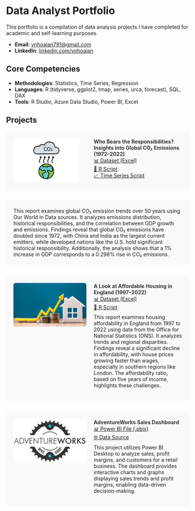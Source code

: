 # Data Analyst Portfolio
This portfolio is a compilation of data analysis projects I have completed for academic and self-learning purposes.

- **Email**: [vnhoaian791@gmail.com](vnhoaian791@gmail.com)
- **LinkedIn**: [linkedin.com/vnhoaian](https://www.linkedin.com/in/vnhoaian/)

## Core Competencies

- **Methodologies**: Statistics, Time Series, Regression
- **Languages**: R (tidyverse, ggplot2, tmap, series, urca, forecast), SQL, DAX <!-- Python (Pandas, Numpy, Scikit-Learn, Scipy, Keras, Matplotlib), -->  
- **Tools**: R Studio, Azure Data Studio, Power BI, Excel

<h2>Projects</h2>

<!-- Project 1: CO2 Emissions -->
<div style="background-color: #f9f9f9; padding: 20px; border-radius: 8px; margin-bottom: 30px; display: flex; gap: 20px;">
  <img align="left" width="200" height="120" src="assets/img/CO2 emissions.jpg" style="margin-right: 20px;">
  <div>
    <strong>
      <a href="Global-CO2-Emissions/Global CO2 Emissions - Report.pdf" target="_blank" style="text-decoration: none; color: #333;">
        Who Bears the Responsibilities? Insights into Global CO₂ Emissions (1972–2022)
      </a>
    </strong>
    <br />
    <a href="Global-CO2-Emissions/Global CO2 Emissions - Dataset.xlsx" target="_blank">📊 Dataset (Excel)</a><br />
    <a href="Global-CO2-Emissions/Global CO2 Emissions - RScript.R" target="_blank">📄 R Script</a><br />
    <a href="Global-CO2-Emissions/Global CO2 Emissions - Time series (gdp and co2).R" target="_blank">📈 Time Series Script</a>
  </div>
</div>
<div style="background-color: #f9f9f9; padding: 20px; border-radius: 8px; margin-bottom: 30px; display: flex; gap: 20px;">
This report examines global CO₂ emission trends over 50 years using Our World in Data sources. It analyzes emissions distribution, historical responsibilities, and the correlation between GDP growth and emissions. Findings reveal that global CO₂ emissions have doubled since 1972, with China and India as the largest current emitters, while developed nations like the U.S. hold significant historical responsibility. Additionally, the analysis shows that a 1% increase in GDP corresponds to a 0.298% rise in CO₂ emissions.
</div>

<!-- Project 2: Housing Affordability -->
<div style="background-color: #f9f9f9; padding: 20px; border-radius: 8px; margin-bottom: 30px; display: flex; gap: 20px;">
  <img src="assets/img/Housing affordability.jpg" alt="Housing Affordability" width="200" height="120" style="object-fit: cover; border-radius: 6px;">
  <div>
    <strong>
      <a href="Housing-Affordability-Analysis/Housing Affordability Report.pdf" target="_blank" style="text-decoration: none; color: #333;">
        A Look at Affordable Housing in England (1997–2022)
      </a>
    </strong>
    <br />
    <a href="Housing-Affordability-Analysis/Dataset.xlsx" target="_blank">📊 Dataset (Excel)</a><br />
    <a href="Housing-Affordability-Analysis/Housing Affordability RScript.R" target="_blank">📄 R Script</a>
    <p style="margin-top: 10px;">
      This report examines housing affordability in England from 1997 to 2022 using data from the Office for National Statistics (ONS). It analyzes trends and regional disparities. Findings reveal a significant decline in affordability, with house prices growing faster than wages, especially in southern regions like London. The affordability ratio, based on five years of income, highlights these challenges.
    </p>
  </div>
</div>

<!-- Project 3: AdventureWorks Dashboard -->
<div style="background-color: #f9f9f9; padding: 20px; border-radius: 8px; margin-bottom: 30px; display: flex; gap: 20px;">
  <img src="assets/img/AdventureWorks_Logo.png" alt="AdventureWorks Dashboard" width="200" height="120" style="object-fit: cover; border-radius: 6px;">
  <div>
    <strong>
      <a href="Adventureworks/AW Dashboard.pdf" target="_blank" style="text-decoration: none; color: #333;">
        AdventureWorks Sales Dashboard
      </a>
    </strong>
    <br />
    <a href="Adventureworks/AW Dashboard.pbix" target="_blank">📊 Power BI File (.pbix)</a><br />
    <a href="https://ourworldindata.org/covid-deaths" target="_blank">🌐 Data Source</a>
    <p style="margin-top: 10px;">
      This project utilizes Power BI Desktop to analyze sales, profit margins, and customers for a retail business. The dashboard provides interactive charts and graphs displaying sales trends and profit margins, enabling data-driven decision-making.
    </p>
  </div>
</div>
